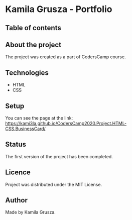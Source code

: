# Kamila Grusza - Portfolio

## Table of contents
  
## About the project
The project was created as a part of CodersCamp course. 

## Technologies
- HTML
- CSS

## Setup
You can see the page at the link: https://kami3la.github.io/CodersCamp2020.Project.HTML-CSS.BusinessCard/

## Status
The first version of the project has been completed.

## Licence 
Project was distributed under the MIT License. 

## Author
Made by Kamila Grusza.
